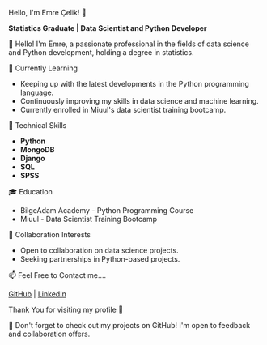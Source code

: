 Hello, I'm Emre Çelik! 👋

**Statistics Graduate | Data Scientist and Python Developer**

🚀 Hello! I'm Emre, a passionate professional in the fields of data science and Python development, holding a degree in statistics.

🌱 Currently Learning
- Keeping up with the latest developments in the Python programming language.
- Continuously improving my skills in data science and machine learning.
- Currently enrolled in Miuul's data scientist training bootcamp.

🔧 Technical Skills
- **Python**
- **MongoDB**
- **Django** 
- **SQL**
- **SPSS**

🎓 Education
- BilgeAdam Academy - Python Programming Course
- Miuul - Data Scientist Training Bootcamp

🤝 Collaboration Interests
- Open to collaboration on data science projects.
- Seeking partnerships in Python-based projects.

📫 Feel Free to Contact me....

[GitHub](https://github.com/cellikkemre) | [LinkedIn](https://www.linkedin.com/in/cellikkemre/)

Thank You for visiting my profile 🙏




👀 Don't forget to check out my projects on GitHub! I'm open to feedback and collaboration offers.

